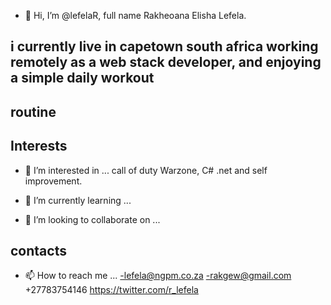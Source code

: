 - 👋 Hi, I’m @lefelaR, full name Rakheoana Elisha Lefela.

## i currently live in capetown south africa working remotely as a web stack developer, and enjoying a simple daily workout
## routine

## Interests
- 👀 I’m interested in ...
call of duty Warzone, C# .net and self improvement.

- 🌱 I’m currently learning ...


- 💞️ I’m looking to collaborate on ...

## contacts 
- 📫 How to reach me ...
-lefela@ngpm.co.za
-rakgew@gmail.com
+27783754146
https://twitter.com/r_lefela

<!---
lefelaR/lefelaR is a ✨ special ✨ repository because its `README.md` (this file) appears on your GitHub profile.
You can click the Preview link to take a look at your changes.
--->
